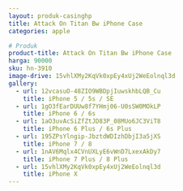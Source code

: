 ```yaml
---
layout: produk-casinghp
title: Attack On Titan Bw iPhone Case
categories: apple

# Produk
product-title: Attack On Titan Bw iPhone Case
harga: 90000
sku: hn-3910
image-drive: 15vhlXMy2KqVk0xpEy4xUj2WeEolnql3d
gallery:
  - url: 12vcasuO-48ZIO9WBDpjIuwskhbLQB_Cu
    title: iPhone 5 / 5s / SE
  - url: 1gO3fEarDUUw8f7YHmj06-U0sSW0MOkLP
    title: iPhone 6 / 6s
  - url: 1aO3uvAcSiZfZtJD83P_08MUo6JC3ViT8
    title: iPhone 6 Plus / 6s Plus
  - url: 195ZPsYlngip-JbztdWDIzhDbjI3a5jXS
    title: iPhone 7 / 8
  - url: 1nAV6Mqlx4CVnUXLyE6vWnD7LxexAkDy7
    title: iPhone 7 Plus / 8 Plus
  - url: 15vhlXMy2KqVk0xpEy4xUj2WeEolnql3d
    title: iPhone X
---
```

